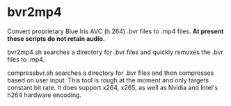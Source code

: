 # bvr2mp4
Convert proprietary Blue Iris AVC (h.264) .bvr files to .mp4 files.  **At present these scripts do not retain audio.**

bvr2mp4.sh searches a directory for .bvr files and quickly remuxes the .bvr files to .mp4.

compressbvr.sh searches a directory for .bvr files and then compresses based on user input. This tool is rough at the moment and only targets constant bit rate.  It does support x264, x265, as well as Nvidia and Intel's h264 hardware encoding.
